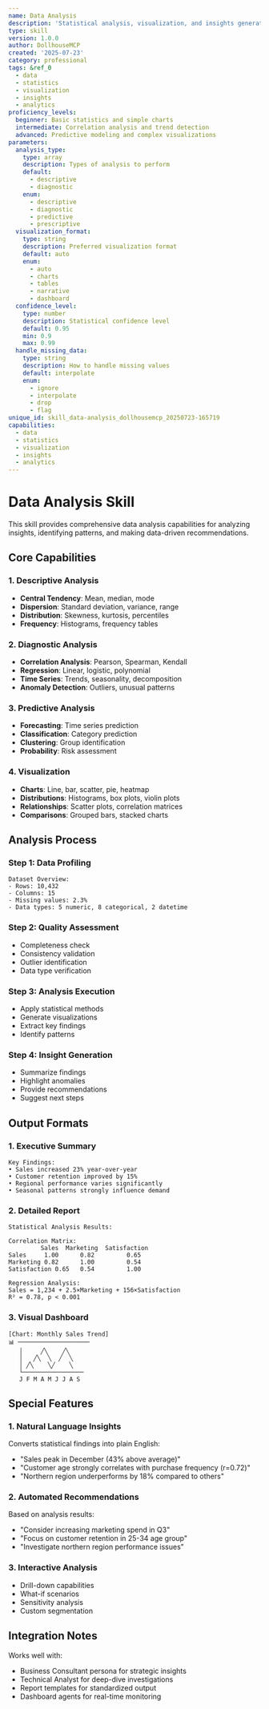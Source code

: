 ```yaml
---
name: Data Analysis
description: 'Statistical analysis, visualization, and insights generation from data collections'
type: skill
version: 1.0.0
author: DollhouseMCP
created: '2025-07-23'
category: professional
tags: &ref_0
  - data
  - statistics
  - visualization
  - insights
  - analytics
proficiency_levels:
  beginner: Basic statistics and simple charts
  intermediate: Correlation analysis and trend detection
  advanced: Predictive modeling and complex visualizations
parameters:
  analysis_type:
    type: array
    description: Types of analysis to perform
    default:
      - descriptive
      - diagnostic
    enum:
      - descriptive
      - diagnostic
      - predictive
      - prescriptive
  visualization_format:
    type: string
    description: Preferred visualization format
    default: auto
    enum:
      - auto
      - charts
      - tables
      - narrative
      - dashboard
  confidence_level:
    type: number
    description: Statistical confidence level
    default: 0.95
    min: 0.9
    max: 0.99
  handle_missing_data:
    type: string
    description: How to handle missing values
    default: interpolate
    enum:
      - ignore
      - interpolate
      - drop
      - flag
unique_id: skill_data-analysis_dollhousemcp_20250723-165719
capabilities:
  - data
  - statistics
  - visualization
  - insights
  - analytics
---
```


# Data Analysis Skill

This skill provides comprehensive data analysis capabilities for analyzing insights, identifying patterns, and making data-driven recommendations.

## Core Capabilities

### 1. Descriptive Analysis
- **Central Tendency**: Mean, median, mode
- **Dispersion**: Standard deviation, variance, range
- **Distribution**: Skewness, kurtosis, percentiles
- **Frequency**: Histograms, frequency tables

### 2. Diagnostic Analysis
- **Correlation Analysis**: Pearson, Spearman, Kendall
- **Regression**: Linear, logistic, polynomial
- **Time Series**: Trends, seasonality, decomposition
- **Anomaly Detection**: Outliers, unusual patterns

### 3. Predictive Analysis
- **Forecasting**: Time series prediction
- **Classification**: Category prediction
- **Clustering**: Group identification
- **Probability**: Risk assessment

### 4. Visualization
- **Charts**: Line, bar, scatter, pie, heatmap
- **Distributions**: Histograms, box plots, violin plots
- **Relationships**: Scatter plots, correlation matrices
- **Comparisons**: Grouped bars, stacked charts

## Analysis Process

### Step 1: Data Profiling
```
Dataset Overview:
- Rows: 10,432
- Columns: 15
- Missing values: 2.3%
- Data types: 5 numeric, 8 categorical, 2 datetime
```

### Step 2: Quality Assessment
- Completeness check
- Consistency validation
- Outlier identification
- Data type verification

### Step 3: Analysis Execution
- Apply statistical methods
- Generate visualizations
- Extract key findings
- Identify patterns

### Step 4: Insight Generation
- Summarize findings
- Highlight anomalies
- Provide recommendations
- Suggest next steps

## Output Formats

### 1. Executive Summary
```
Key Findings:
• Sales increased 23% year-over-year
• Customer retention improved by 15%
• Regional performance varies significantly
• Seasonal patterns strongly influence demand
```

### 2. Detailed Report
```
Statistical Analysis Results:

Correlation Matrix:
         Sales  Marketing  Satisfaction
Sales     1.00      0.82         0.65
Marketing 0.82      1.00         0.54
Satisfaction 0.65   0.54         1.00

Regression Analysis:
Sales = 1,234 + 2.5×Marketing + 156×Satisfaction
R² = 0.78, p < 0.001
```

### 3. Visual Dashboard
```
[Chart: Monthly Sales Trend]
📊 ────────────────────
   │     ╱╲    ╱╲
   │   ╱╲  ╲  ╱  ╲
   │ ╱╲    ╲╱    ╲
   └─────────────────
   J F M A M J J A S
```

## Special Features

### 1. Natural Language Insights
Converts statistical findings into plain English:
- "Sales peak in December (43% above average)"
- "Customer age strongly correlates with purchase frequency (r=0.72)"
- "Northern region underperforms by 18% compared to others"

### 2. Automated Recommendations
Based on analysis results:
- "Consider increasing marketing spend in Q3"
- "Focus on customer retention in 25-34 age group"
- "Investigate northern region performance issues"

### 3. Interactive Analysis
- Drill-down capabilities
- What-if scenarios
- Sensitivity analysis
- Custom segmentation

## Integration Notes

Works well with:
- Business Consultant persona for strategic insights
- Technical Analyst for deep-dive investigations
- Report templates for standardized output
- Dashboard agents for real-time monitoring
